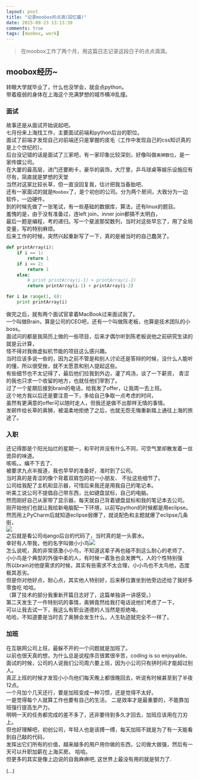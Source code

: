 ```yaml
---
layout: post
title: "记录moobox的点滴(回忆篇)"
date: 2015-09-23 13:13:39
comments: true
tags: [moobox, work]
---
```



> 在moobox工作了两个月，用这篇日志记录这段日子的点点滴滴。

<!--more-->
  

## moobox经历~
转眼大学就毕业了，什么也没学会，就会点python。    
带着瘦弱的身体在上海这个充满梦想的城市横冲乱撞。


### 面试
故事还是从面试开始说起吧。    
七月份来上海找工作，主要面试前端和python后台的职位。    
面试了前端才发现自己对前端还只是掌握的皮毛（工作中发现自己的css知识真的是上个世纪的）。    
后台没记错的话是面试了三家吧，有一家印象比较深刻，好像叫做`奥狮数位`，是一家传媒公司。    
在大厦的最高层，进门还要刷卡，豪华的装饰，大厅里，乒乓球桌等娱乐设施应有尽有，简直就是梦想的天堂    
当然对这家比较长草，但一直没回复我，估计把我当备胎吧、    
还有一家面试的就是`Moobox`了，是个初创的公司。分为两个房间，大致分为一边软件，一边硬件。    
到的时候先做了一张笔试，有一些基础的数据库，算法，还有linux的题目。     
羞愧的是，由于没有准备过，连left join，inner join都搞不太明白，    
最后一题是编程，考的递归。写一个斐波那契数列，当时对这些早忘了，用了全局变量，写的特别麻烦。    
后来工作的时候，突然兴起重新写了一下，真的是被当时的自己蠢哭了。    
```python
def printArray(i):
    if i == 1:
        return 1
    if i == 2:
        return 1
    else:
        # print printArray(i-1) + printArray(i-2)
        return printArray(i-1) + printArray(i-2)

for i in range(1, 6):
    print printArray(i)
```
做完之后，就有两个面试官拿着MacBook过来面试我了。    
一个叫做Brain，算是公司的CEO吧，还有一个叫做陈老板，也算是技术团队的小boss。    
面试问的都是我简历上做的一些项目，后来才偶尔听到陈老板说他之前研究生读的就是云计算，    
怪不得对我做虚拟机节能的项目这么感兴趣。     
当时应该多说一些的，因为之前不管是和别人讨论还是答辩的时候，没什么人能听的懂，所以很受挫，就不太愿意和别人提起这些。     
有些细节也不太记得了，最后他们拉我到外边，灌了鸡汤，谈了一下薪资， 青涩的我也只求一个收留的地方，也就任他们宰割了。     
过了一个星期后接到brain的电话，给我发了offer，让我周一去上班。    
这个地方我以后还是要注意一下，多给自己争取一点考虑的时间，    
虽然有更满意的offer可以随时走人，但我还是做不出那样无情的事情。    
发邮件给长草的奥狮，被温柔地拒绝了之后，也就无怨无悔重新踏上通往上海的旅途了。    


### 入职
还记得那是个阳光灿烂的星期一，和平时并没有什么不同，可空气里却散发着一丝诡异的味道。    
咳咳。。编不下去了、     
被要求九点半报道，我也早早的准备好，准时到了公司。     
当时真的是青涩的像个背着双肩包的初一小朋友、 不扯这些细节了。   
公司给我配了主机和显示器，可惜后来我还是用我自己的笔记本。    
听美工说公司不提倡自己带东西，比如键盘鼠标，自己的电脑。    
然而刚好自己从家带了显示器，每天就自己背着键盘鼠标和我的笔记本去公司。     
刚开始他们也就让我给新电脑配一下环境，以前写python的时候都是用eclipse。     
然而用上PyCharm后就知道eclipse弱爆了，就说配色和主题就爆了eclipse几条街，    
<img src="/images/blog\150923_moobox/arrayToXml.png" >    
之后就是看公司django后台的代码了，当时真的是一头雾水。     
幸好有人带我，他的名字叫做小小鸟<img src="http://ctc.qzonestyle.gtimg.cn/qzone/em/e113.gif" >     
怎么说呢，真的非常感激小小鸟，不知道这辈子再也碰不到这么耐心的老师了、    
小小鸟是个典型的外强中柔的人，有时候一着急也会发脾气，人的个性特别强    
所以brain对他提需求的时候，其实有些需求不太合理，小小鸟也不太鸟他，态度极其恶劣。    
但是你对他好点，耐心点，其实他人特别好，后来移位置坐到他旁边还给了我好多零食吃 哈哈。    
（算了技术的部分我重新开篇日志好了，这篇单独讲一讲感受。）    
第二天发生了一件特别坑的事情，奥狮竟然给我打电话说他们考虑了一下，    
可以让我去试一下，我这么有职业道德的人当然是拒绝咯，      
哈哈，不知道要是当时去了奥狮会发生什么，人生轨迹就完全不一样了。    


### 加班
在互联网公司上班，最躲不开的一个问题就是加班了。     
以前也很天真的想，为什么总是说程序员很累很辛苦，coding is so enjoyable、     
面试的时候，公司的人说我们公司周六要上班，因为小公司只有拼时间才能超过别人。     
真正上班的时候才发现小小鸟他们每天晚上都很晚回去，听说有时候甚至到了半夜12点。     
一个月加个几天还行，要是加班变成一种习惯，还是觉得不太好。     
一是觉得每个人就算工作也要有自己的生活。 二是效率才是最重要的，不能靠加班强行提高生产力。     
明明一天的任务都完成的差不多了，还非要待到多久才回去，加班应该用在刀刃上。    
但也好理解吧，初创公司，年轻人也是该搏一搏，每天加班不就是为了有一天能看到自己敲的代码，    
发挥出它们所有的价值，越来越多的用户用你做的东西，公司做大做强，然后有一天可以升职加薪在上海买房。  哈哈。   
但更多的其实是像上边说的自我麻痹吧, 这世界上最没有用的就是努力了.     


(...)


